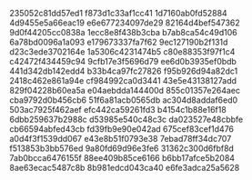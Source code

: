 235052c81dd57ed1
f873d1c33af1cc41
1d7160ab0fd52884
4d9455e5a66eac19
e6e677234097de29
82164d4bef547362
9d0f44205cc0838a
1ecc8e8f438b3cba
b7ab8ca54c49d106
6a78bd0096a1a093
e179673337fa7f62
9ec127190b2f131d
d23c3ede3702164e
1a5306c4231474b5
c80e88353f97f1c4
c42472f434459c94
9cfb17e3f5696d79
ee6d0b3935ef0bdb
441d342db142edd4
b33b4ca97fc27826
f95b926d94a82dc1
2418c462e861a94e
cf984992ca0d3441
43e5e43138127add
829f04228b60ea5a
e04aebdda144400d
855c01357e264aec
cba9792d0b456cb6
51f6a81acb0565db
ac304d8addaf6ed0
503ac7925f462aef
efc442ca59261fd3
b4154c1b88e16f18
6dbb259637b2988c
d53985e540c48c3c
da023527e48cbbfe
cb66594abfed43cb
fd39fb9e90e042ad
675cef83cef1d476
a0d4f3f1539dd067
e43e8b51f0793e38
7ebad78ff34dc707
f513853b3bb576ed
9a80fd69d96e3fe6
31362c300d6fbf8d
7ab0bcca6476155f
88ee409b85ce6166
b6bb17afce5b2084
8ae63ecac5487c8b
8b981edcd043ca40
e6fe3adca25a5628
